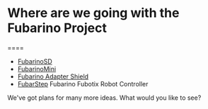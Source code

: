 # Where are we going with the Fubarino Project
====
* [FubarinoSD](FubarinoSD)
* [FubarinoMini](FubarinoMini)
* [Fubarino Adapter Shield](FubarinoAdapterShield)
* [FubarStep](FubarStep) Fubarino Fubotix Robot Controller

We've got plans for many more ideas. What would you like to see?
